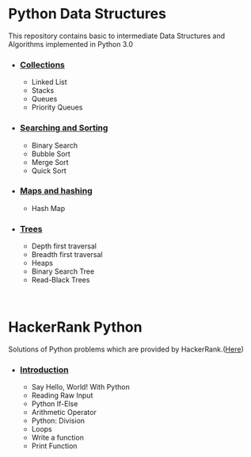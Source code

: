 # Python Data Structures

This repository contains basic to intermediate Data Structures and Algorithms implemented in Python 3.0

- ### [Collections](https://github.com/ammalik221/Python-Data-Structures/tree/master/Collections)
  - Linked List
  - Stacks
  - Queues
  - Priority Queues

- ### [Searching and Sorting](https://github.com/ammalik221/Python-Data-Structures/tree/master/Searching_and_Sorting)
  - Binary Search
  - Bubble Sort
  - Merge Sort
  - Quick Sort

- ### [Maps and hashing](https://github.com/ammalik221/Python-Data-Structures/tree/master/Maps_and_Hashing)
  - Hash Map

- ### [Trees](https://github.com/ammalik221/Python-Data-Structures/tree/master/Trees)
  - Depth first traversal
  - Breadth first traversal
  - Heaps
  - Binary Search Tree
  - Read-Black Trees

<!--- ### [Graphs](https://github.com/ammalik221/Python-Data-Structures/tree/master/Graphs)
  - Graph Representations
  - Traversal
  
- ### [Miscellaneous Algorithms](https://github.com/ammalik221/Python-Data-Structures/tree/master/Miscellaneous)
  - Dijkstra's Algorithm
  - Knapsack Problem
  - Dynamic Programming
  - Travelling Saleman Problem-->
  
<br/>
  
# HackerRank Python

Solutions of Python problems which are provided by HackerRank.([Here](https://www.hackerrank.com/domains/python))
  
  - ### [Introduction](https://github.com/ammalik221/Python-Data-Structures/tree/master/HackerRank_Solutions/Introduction)
    - Say Hello, World! With Python
    - Reading Raw Input
    - Python If-Else
    - Arithmetic Operator
    - Python: Division
    - Loops
    - Write a function
    - Print Function
    

